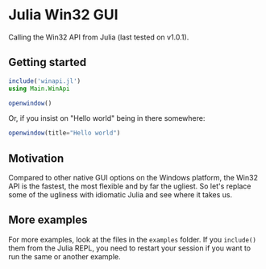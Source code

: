 # Julia Win32 GUI

Calling the Win32 API from Julia (last tested on v1.0.1).

## Getting started

```julia
include('winapi.jl')
using Main.WinApi

openwindow()
```

Or, if you insist on "Hello world" being in there somewhere:

```julia
openwindow(title="Hello world")
```

## Motivation

Compared to other native GUI options on the Windows platform, the Win32 API is
the fastest, the most flexible and by far the ugliest. So let's replace some
of the ugliness with idiomatic Julia and see where it takes us.

## More examples

For more examples, look at the files in the `examples` folder. If you
`include()` them from the Julia REPL, you need to restart your session
if you want to run the same or another example.
